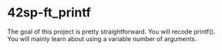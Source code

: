 # 42sp-ft_printf
The goal of this project is pretty straightforward. You will recode printf(). You will mainly learn about using a variable number of arguments.
